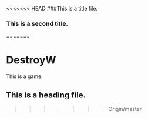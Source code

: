 <<<<<<< HEAD
###This is a title file.
### This is a second title.
 
=======
# DestroyW
This is a game.
## This is a heading file.
>>>>>>> Origin/master
